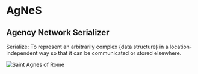 # AgNeS

## Agency Network Serializer

Serialize: To represent an arbitrarily complex {data structure} in a location-independent way so that it can be communicated or stored elsewhere.

![Saint Agnes of Rome](https://upload.wikimedia.org/wikipedia/commons/thumb/0/09/Agnes%2C_Nordisk_familjebok.png/119px-Agnes%2C_Nordisk_familjebok.png)

